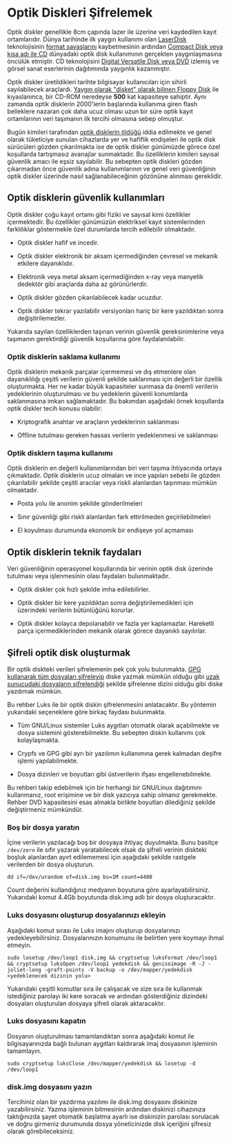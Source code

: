 # Optik Diskleri Şifrelemek

Optik diskler genellikle 8cm çapında lazer ile üzerine veri kaydedilen kayıt ortamlarıdır. Dünya tarihinde ilk yaygın kullanımı olan [LaserDisk](https://duckduckgo.com/l/?kh=-1&uddg=https%3A%2F%2Fen.wikipedia.org%2Fwiki%2FLaserDisc) teknolojisinin [format savaşlarını](https://en.wikipedia.org/wiki/Format_war) kaybetmesinin ardından [Compact Disk veya kısa adı ile CD](https://en.wikipedia.org/wiki/Compact_Disc) dünyadaki optik disk kullanımının gerçekten yaygınlaşmasına öncülük etmiştir. CD teknolojisini [Digital Versatile Disk veya DVD](https://en.wikipedia.org/wiki/DVD) izlemiş ve görsel sanat eserlerinin dağıtımında yaygınlık kazanmıştır.

Optik diskler üretildikleri tarihte bilgisayar kullanıcıları için sihirli sayılabilecek araçlardı. [Yaygın olarak "disket" olarak bilinen Floppy Disk](https://en.wikipedia.org/wiki/Floppy_disk) ile kıyaslanınca, bir CD-ROM neredeyse **500** kat kapasiteye sahiptir. Aynı zamanda optik disklerin 2000'lerin başlarında kullanıma giren flash belleklere nazaran çok daha ucuz olması uzun bir süre optik kayıt ortamlarının veri taşımanın ilk tercihi olmasına sebep olmuştur.

Bugün kimileri tarafından [optik disklerin öldüğü](https://www.lifewire.com/death-of-the-computer-optical-drive-832403) iddia edilmekte ve genel olarak tüketiciye sunulan cihazlarda yer ve hafiflik endişeleri ile optik disk sürücüleri gözden çıkarılmakta ise de optik diskler günümüzde görece özel koşullarda tartışmasız avanajlar sunmaktadır. Bu özelliklerin kimileri sayısal güvenlik amacı ile eşsiz sayılabilir. Bu sebepten optik diskleri gözden çıkarmadan önce güvenlik adına kullanımlarının ve genel veri güvenliğinin optik diskler üzerinde nasıl sağlanabileceğinin gözönüne alınması gereklidir.

## Optik disklerin güvenlik kullanımları

Optik diskler çoğu kayıt ortamı gibi fiziki ve sayısal kimi özellikler içermektedir. Bu özellikler günümüzün elektriksel kayıt sistemlerinden farklılıklar göstermekle özel durumlarda tercih edilebilir olmaktadır.

* Optik diskler hafif ve incedir.

* Optik diskler elektronik bir aksam içermediğinden çevresel ve mekanik etkilere dayanıklıdır.

* Elektronik veya metal aksam içermediğinden x-ray veya manyetik dedektör gibi araçlarda daha az görünürlerdir.

* Optik diskler gözden çıkarılabilecek kadar ucuzdur.

* Optik diskler tekrar yazılabilir versiyonları hariç bir kere yazıldıktan sonra değiştirilemezler.

Yukarıda sayılan özelliklerden taşınan verinin güvenlik gereksinimlerine veya taşımanın gerektirdiği güvenlik koşullarına göre faydalanılabilir.

### Optik disklerin saklama kullanımı

Optik disklerin mekanik parçalar içermemesi ve dış etmenlere olan dayanıklılığı çeşitli verilerin güvenli şekilde saklanması için değerli bir özellik oluşturmakta. Her ne kadar büyük kapasiteler sunmasa da önemli verilerin yedeklerinin oluşturulması ve bu yedeklerin güvenli konumlarda saklanmasına imkan sağlamaktadır. Bu bakımdan aşağıdaki örnek koşullarda optik diskler tecih konusu olabilir:

* Kriptografik anahtar ve araçların yedeklerinin saklanması

* Offline tutulması gereken hassas verilerin yedeklenmesi ve saklanması

### Optik disklern taşıma kullanımı

Optik disklerin en değerli kullanımlarından biri veri taşıma ihtiyacında ortaya çıkmaktadır. Optik disklerin ucuz olmaları ve ince yapıları sebebi ile gözden çıkarılabilir şekilde çeşitli aracılar veya riskli alanlardan taşınması mümkün olmaktadır.

* Posta yolu ile anonim şekilde gönderilmeleri

* Sınır güvenliği gibi riskli alanlardan fark ettirilmeden geçirilebilmeleri

* El koyulması durumunda ekonomik bir endişeye yol açmaması

## Optik disklerin teknik faydaları

Veri güvenliğinin operasyonel koşullarında bir verinin optik disk üzerinde tutulması veya işlenmesinin olası faydaları bulunmaktadır.

* Optik diskler çok hızlı şekilde imha edilebilirler.

* Optik diskler bir kere yazıldıktan sonra değiştirilemedikleri için üzerindeki verilerin bütünlüğünü korurlar.

* Optik diskler kolayca depolanabilir ve fazla yer kaplamazlar. Hareketli parça içermediklerinden mekanik olarak görece dayanıklı sayılırlar.

## Şifreli optik disk oluşturmak

Bir optik diskteki verileri şifrelemenin pek çok yolu bulunmakta. [GPG kullanarak tüm dosyaları şifreleyip](yazisma_guvenligi/gpg/gui_gpg.md) diske yazmak mümkün olduğu gibi [uzak sunucudaki dosyaların şifrelendiği](cihaz_guvenligi/uzaksunucu.md) şekilde şifrelenne dizini olduğu gibi diske yazdımak mümkün.

Bu rehber Luks ile bir optik diskin şifrelenmesini anlatacaktır. Bu yöntemin yukarıdaki seçeneklere göre birkaç faydası bulunmakta.

* Tüm GNU/Linux sistemler Luks aygıtları otomatik olarak açabilmekte ve dosya sistemini gösterebilmekte. Bu sebepten diskin kullanımı çok kolaylaşmakta.

* Crypfs ve GPG gibi ayrı bir yazılımın kullanımına gerek kalmadan deşifre işlemi yapılabilmekte.

* Dosya dizinleri ve boyutları gibi üstverilerin ifşası engellenebilmekte.

Bu rehberi takip edebilmek için bir herhangi bir GNU/Linux dağıtımını kullanmanız, root erişimine ve bir disk yazıcıya sahip olmanız gerekmekte. Rehber DVD kapasitesini esas almakla birlikte boyutları dilediğiniz şekilde değiştirmeniz mümkündür.

### Boş bir dosya yaratın

İçine verilerin yazılacağı boş bir dosyaya ihtiyaç duyulmakta. Bunu basitçe `/dev/zero` ile sıfır yazarak yaratabilecek olsak da şifreli verinin diskteki boşluk alanlardan ayırt edilememesi için aşağıdaki şekilde rastgele verilerden bir dosya oluşturun.

`dd if=/dev/urandom of=disk.img bs=1M count=4400`

Count değerini kullandığınız medyanın boyutuna göre ayarlayabilirsiniz. Yukarıdaki komut 4.4Gb boyutunda disk.img adlı bir dosya oluşturacaktır.

### Luks dosyasını oluşturup dosyalarınızı ekleyin

Aşağıdaki komut sırası ile Luks imajını oluşturup dosyalarınızı yedekleyebilirsiniz. Dosyalarınızın konumunu <yedeklenecek dizin yolu> ile belirtlen yere koymayı ihmal etmeyin.

`sudo losetup /dev/loop1 disk.img && cryptsetup luksFormat /dev/loop1 && cryptsetup luksOpen /dev/loop1 yedekdisk && genisoimage -R -J -joliet-long -graft-points -V backup -o /dev/mapper/yedekdisk <yedeklenecek dizinin yolu>`

Yukarıdaki çeşitli komutlar sıra ile çalışacak ve size sıra ile kullanmak istediğiniz parolayı iki kere soracak ve ardından gösterdiğiniz dizindeki dosyaları oluşturulan dosyaya şifreli olarak aktaracaktır.

### Luks dosyasını kapatın

Dosyanın oluşturulması tamamlandıktan sonra aşağıdaki komut ile bilgisayarınızda bağlı bulunan aygıtları kaldırarak imaj dosyasının işleminin tamamlayın.

`sudo cryptsetup luksClose /dev/mapper/yedekdisk && losetup -d /dev/loop1`

### disk.img dosyasını yazın

Tercihiniz olan bir yazdırma yazılımı ile disk.img dosyasını diskinize yazabilirsiniz. Yazma işleminin bitmesinin ardından diskinizi cihazınıza taktığınızda şayet otomatik başlatma ayarlı ise diskinizin parolası sorulacak ve doğru girmeniz durumunda dosya yöneticinizde disk içeriğini şifresiz olarak görebileceksiniz.
